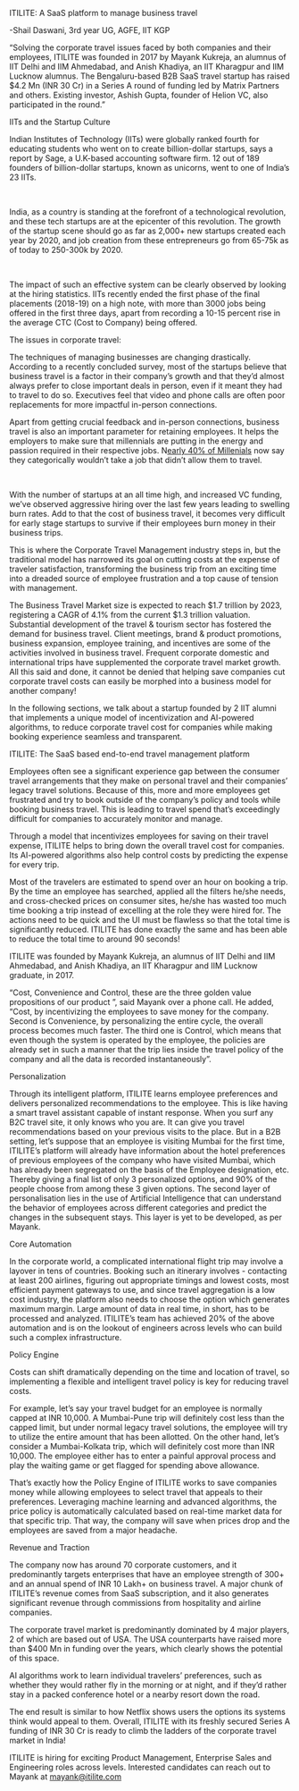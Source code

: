 ITILITE: A SaaS platform to manage business travel

-Shail Daswani, 3rd year UG, AGFE, IIT KGP

“Solving the corporate travel issues faced by both companies and their employees, ITILITE was founded in 2017 by Mayank Kukreja, an alumnus of IIT Delhi and IIM Ahmedabad, and Anish Khadiya, an IIT Kharagpur and IIM Lucknow alumnus. The Bengaluru-based B2B SaaS travel startup has raised $4.2 Mn (INR 30 Cr) in a Series A round of funding led by Matrix Partners and others. Existing investor, Ashish Gupta, founder of Helion VC, also participated in the round.”

IITs and the Startup Culture

Indian Institutes of Technology (IITs) were globally ranked fourth for educating students who went on to create billion-dollar startups, says a report by Sage, a U.K-based accounting software firm. 12 out of 189 founders of billion-dollar startups, known as unicorns, went to one of India’s 23 IITs.

 

India, as a country is standing at the forefront of a technological revolution, and these tech startups are at the epicenter of this revolution. The growth of the startup scene should go as far as 2,000+ new startups created each year by 2020, and job creation from these entrepreneurs go from 65-75k as of today to 250-300k by 2020.

 

The impact of such an effective system can be clearly observed by looking at the hiring statistics. IITs recently ended the first phase of the final placements (2018-19) on a high note, with more than 3000 jobs being offered in the first three days, apart from recording a 10-15 percent rise in the average CTC (Cost to Company) being offered.

The issues in corporate travel:

The techniques of managing businesses are changing drastically. According to a recently concluded survey, most of the startups believe that business travel is a factor in their company’s growth and that they’d almost always prefer to close important deals in person, even if it meant they had to travel to do so. Executives feel that video and phone calls are often poor replacements for more impactful in-person connections.

Apart from getting crucial feedback and in-person connections, business travel is also an important parameter for retaining employees. It helps the employers to make sure that millennials are putting in the energy and passion required in their respective jobs. N[early 40% of Millenials](https://www.theladders.com/career-advice/this-is-how-millennials-really-feel-about-business-travel) now say they categorically wouldn’t take a job that didn’t allow them to travel. 

 

With the number of startups at an all time high, and increased VC funding, we’ve observed aggressive hiring over the last few years leading to swelling burn rates. Add to that the cost of business travel, it becomes very difficult for early stage startups to survive if their employees burn money in their business trips. 

This is where the Corporate Travel Management industry steps in, but the traditional model has narrowed its goal on cutting costs at the expense of traveler satisfaction, transforming the business trip from an exciting time into a dreaded source of employee frustration and a top cause of tension with management.

The Business Travel Market size is expected to reach $1.7 trillion by 2023, registering a CAGR of 4.1% from the current $1.3 trillion valuation. Substantial development of the travel & tourism sector has fostered the demand for business travel. Client meetings, brand & product promotions, business expansion, employee training, and incentives are some of the activities involved in business travel. Frequent corporate domestic and international trips have supplemented the corporate travel market growth. All this said and done, it cannot be denied that helping save companies cut corporate travel costs can easily be morphed into a business model for another company!

In the following sections, we talk about a startup founded by 2 IIT alumni that implements a unique model of incentivization and AI-powered algorithms, to reduce corporate travel cost for companies while making booking experience seamless and transparent.

ITILITE: The SaaS based end-to-end travel management platform

Employees often see a significant experience gap between the consumer travel arrangements that they make on personal travel and their companies’ legacy travel solutions. Because of this, more and more employees get frustrated and try to book outside of the company’s policy and tools while booking business travel. This is leading to travel spend that’s exceedingly difficult for companies to accurately monitor and manage.

Through a model that incentivizes employees for saving on their travel expense, ITILITE helps to bring down the overall travel cost for companies. Its AI-powered algorithms also help control costs by predicting the expense for every trip.

Most of the travelers are estimated to spend over an hour on booking a trip. By the time an employee has searched, applied all the filters he/she needs, and cross-checked prices on consumer sites, he/she has wasted too much time booking a trip instead of excelling at the role they were hired for. The actions need to be quick and the UI must be flawless so that the total time is significantly reduced. ITILITE has done exactly the same and has been able to reduce the total time to around 90 seconds!

ITILITE was founded by Mayank Kukreja, an alumnus of IIT Delhi and IIM Ahmedabad, and Anish Khadiya, an IIT Kharagpur and IIM Lucknow graduate, in 2017. 

“Cost, Convenience and Control, these are the three golden value propositions of our product ”, said Mayank over a phone call. He added, “Cost, by incentivizing the employees to save money for the company. Second is Convenience, by personalizing the entire cycle, the overall process becomes much faster. The third one is Control, which means that even though the system is operated by the employee, the policies are already set in such a manner that the trip lies inside the travel policy of the company and all the data is recorded instantaneously”. 

Personalization

Through its intelligent platform, ITILITE learns employee preferences and delivers personalized recommendations to the employee. This is like having a smart travel assistant capable of instant response. When you surf any B2C travel site, it only knows who you are. It can give you travel recommendations based on your previous visits to the place. But in a B2B setting, let’s suppose that an employee is visiting Mumbai for the first time, ITILITE’s platform will already have information about the hotel preferences of previous employees of the company who have visited Mumbai, which has already been segregated on the basis of the Employee designation, etc. Thereby giving a final list of only 3 personalized options, and 90% of the people choose from among these 3 given options. The second layer of personalisation lies in the use of Artificial Intelligence that can understand the behavior of employees across different categories and predict the changes in the subsequent stays. This layer is yet to be developed, as per Mayank. 

Core Automation

In the corporate world, a complicated international flight trip may involve a layover in tens of countries. Booking such an itinerary involves - contacting at least 200 airlines, figuring out appropriate timings and lowest costs, most efficient payment gateways to use, and since travel aggregation is a low cost industry, the platform also needs to choose the option which generates maximum margin. Large amount of data in real time, in short, has to be processed and analyzed. ITILITE’s team has achieved 20% of the above automation and is on the lookout of engineers across levels who can build such a complex infrastructure.  

Policy Engine

Costs can shift dramatically depending on the time and location of travel, so implementing a flexible and intelligent travel policy is key for reducing travel costs.

For example, let’s say your travel budget for an employee is normally capped at INR 10,000. A Mumbai-Pune trip will definitely cost less than the capped limit, but under normal legacy travel solutions, the employee will try to utilize the entire amount that has been allotted. On the other hand, let’s consider a Mumbai-Kolkata trip, which will definitely cost more than INR 10,000. The employee either has to enter a painful approval process and play the waiting game or get flagged for spending above allowance.

That’s exactly how the Policy Engine of ITILITE works to save companies money while allowing employees to select travel that appeals to their preferences. Leveraging machine learning and advanced algorithms, the price policy is automatically calculated based on real-time market data for that specific trip. That way, the company will save when prices drop and the employees are saved from a major headache.

Revenue and Traction

The company now has around 70 corporate customers, and it predominantly targets enterprises that have an employee strength of 300+ and an annual spend of INR 10 Lakh+ on business travel. A major chunk of ITILITE’s revenue comes from SaaS subscription, and it also generates significant revenue through commissions from hospitality and airline companies. 

The corporate travel market is predominantly dominated by 4 major players, 2 of which are based out of USA. The USA counterparts have raised more than $400 Mn in funding over the years, which clearly shows the potential of this space. 

AI algorithms work to learn individual travelers’ preferences, such as whether they would rather fly in the morning or at night, and if they’d rather stay in a packed conference hotel or a nearby resort down the road.

The end result is similar to how Netflix shows users the options its systems think would appeal to them. Overall, ITILITE with its freshly secured Series A funding of INR 30 Cr is ready to climb the ladders of the corporate travel market in India!

ITILITE is hiring for exciting Product Management, Enterprise Sales and Engineering roles across levels. Interested candidates can reach out to Mayank at mayank@itilite.com